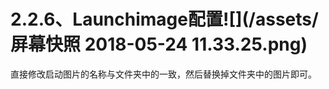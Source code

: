 # 2.2.6、Launchimage配置![](/assets/屏幕快照 2018-05-24 11.33.25.png)

直接修改启动图片的名称与文件夹中的一致，然后替换掉文件夹中的图片即可。

